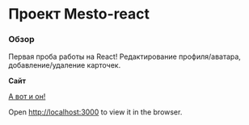 # Проект Mesto-react

### Обзор

Первая проба работы на React! Редактирование профиля/аватара, добавление/удаление карточек.

**Сайт**

[А вот и он!](https://iuliia-kirillova.github.io/mesto-react/)

Open [http://localhost:3000](http://localhost:3000) to view it in the browser.